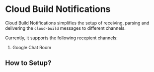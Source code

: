# Cloud Build Notifications

Cloud Build Notifications simplifies the setup of receiving, parsing and delivering the `cloud-build` messages to different channels.

Currently, it supports the following recepient channels:

1. Google Chat Room

## How to Setup?
